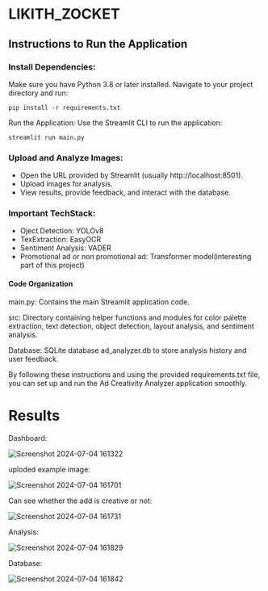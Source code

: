 # LIKITH_ZOCKET

## Instructions to Run the Application

### Install Dependencies:
Make sure you have Python 3.8 or later installed. Navigate to your project directory and run:

    pip install -r requirements.txt
    
Run the Application:
Use the Streamlit CLI to run the application:

    streamlit run main.py
    
### Upload and Analyze Images:
- Open the URL provided by Streamlit (usually http://localhost:8501).
- Upload images for analysis.
- View results, provide feedback, and interact with the database.

### Important TechStack:

- Oject Detection: YOLOv8
- TexExtraction: EasyOCR
- Sentiment Analysis: VADER
- Promotional ad or non promotional ad: Transformer model(interesting part of this project)

#### Code Organization

main.py:
    Contains the main Streamlit application code.

src:
    Directory containing helper functions and modules for color palette extraction, text detection, object detection, layout analysis, and sentiment analysis.

Database:
     SQLite database ad_analyzer.db to store analysis history and user feedback.

By following these instructions and using the provided requirements.txt file, you can set up and run the Ad Creativity Analyzer application smoothly.

# Results
Dashboard:

![Screenshot 2024-07-04 161322](https://github.com/likithkumar003/LIKITH_ZOCKET/assets/133403175/73de3192-3056-4c1b-83a1-a24368337cfb)

uploded example image:

![Screenshot 2024-07-04 161701](https://github.com/likithkumar003/LIKITH_ZOCKET/assets/133403175/91c1d327-1eb7-4fdd-96f2-6fe7d84b10c3)

Can see whether the add is creative or not:

![Screenshot 2024-07-04 161731](https://github.com/likithkumar003/LIKITH_ZOCKET/assets/133403175/df73cc58-e267-43cd-b1a4-f754feca2ee2)

Analysis:

![Screenshot 2024-07-04 161829](https://github.com/likithkumar003/LIKITH_ZOCKET/assets/133403175/cbe268a4-b61a-4cb1-bcc6-57ab7d1b9071)

Database:

![Screenshot 2024-07-04 161842](https://github.com/likithkumar003/LIKITH_ZOCKET/assets/133403175/3abb1491-e2d4-44d0-98aa-ec46dbfc7171)
